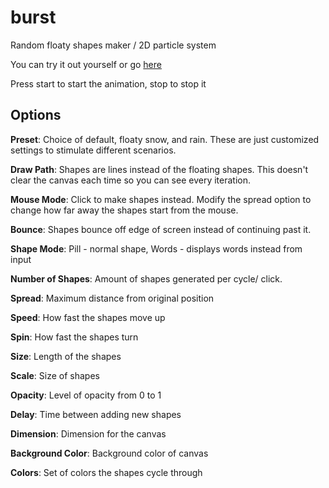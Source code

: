 # burst
Random floaty shapes maker / 2D particle system

You can try it out yourself or go [here](http://codepen.io/abbott/full/OMOrYE/)

Press start to start the animation, stop to stop it

## Options
**Preset**: Choice of default, floaty snow, and rain. These are just customized settings to stimulate different scenarios.

**Draw Path**: Shapes are lines instead of the floating shapes. This doesn't clear the canvas each time so you can see every iteration.

**Mouse Mode**: Click to make shapes instead. Modify the spread option to change how far away the shapes start from the mouse.

**Bounce**: Shapes bounce off edge of screen instead of continuing past it.

**Shape Mode**: Pill - normal shape, Words - displays words instead from input

**Number of Shapes**: Amount of shapes generated per cycle/ click.

**Spread**: Maximum distance from original position

**Speed**: How fast the shapes move up

**Spin**: How fast the shapes turn

**Size**: Length of the shapes

**Scale**: Size of shapes

**Opacity**: Level of opacity from 0 to 1

**Delay**: Time between adding new shapes

**Dimension**: Dimension for the canvas

**Background Color**: Background color of canvas

**Colors**: Set of colors the shapes cycle through
